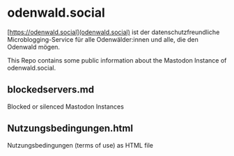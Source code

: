 # odenwald.social

[https://odenwald.social](odenwald.social) ist der datenschutzfreundliche Microblogging-Service für alle Odenwälder:innen und alle, die den Odenwald mögen.

This Repo contains some public information about the Mastodon Instance of odenwald.social.

## blockedservers.md
Blocked or silenced Mastodon Instances

## Nutzungsbedingungen.html
Nutzungsbedingungen (terms of use) as HTML file
